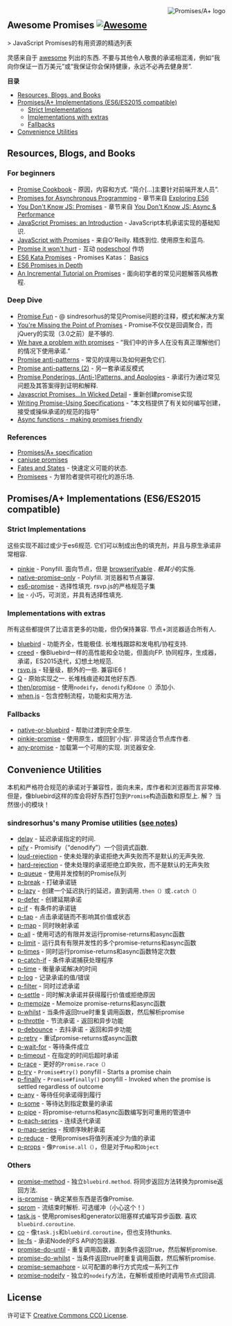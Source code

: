 <a href="https://promisesaplus.com/">
    <img src="https://promisesaplus.com/assets/logo-small.png" alt="Promises/A+ logo" align="right" />
</a>

## Awesome Promises [![Awesome](https://cdn.rawgit.com/sindresorhus/awesome/d7305f38d29fed78fa85652e3a63e154dd8e8829/media/badge.svg)](https://github.com/sindresorhus/awesome)

&gt; JavaScript Promises的有用资源的精选列表

灵感来自于 [awesome](https://github.com/sindresorhus/awesome)  列出的东西.  不要与其他令人敬畏的承诺相混淆，例如“我向你保证一百万美元”或“我保证你会保持健康，永远不必再去健身房”.

**目录**

- [Resources, Blogs, and Books](#resources-blogs-and-books)
- [Promises/A+ Implementations (ES6/ES2015 compatible)](#promisesa-implementations-es6es2015-compatible)
  - [Strict Implementations](#strict-implementations)
  - [Implementations with extras](#implementations-with-extras)
  - [Fallbacks](#fallbacks)
- [Convenience Utilities](#convenience-utilities)

## Resources, Blogs, and Books

### For beginners
* [Promise Cookbook](https://github.com/mattdesl/promise-cookbook)   - 原因，内容和方式.  “简介[...]主要针对前端开发人员”.
* [Promises for Asynchronous Programming](http://exploringjs.com/es6/ch_promises.html) - 章节来自 [Exploring ES6](http://exploringjs.com/)
* [You Don't Know JS: Promises](https://github.com/getify/You-Dont-Know-JS/blob/master/async%20&%20performance/ch3.md) - 章节来自 [You Don't Know JS: Async & Performance](https://github.com/getify/You-Dont-Know-JS/tree/master/async%20%26%20performance)
* [JavaScript Promises: an Introduction](https://developers.google.com/web/fundamentals/getting-started/primers/promises) -  JavaScript本机承诺实现的基础知识.
* [JavaScript with Promises](http://shop.oreilly.com/product/0636920032151.do)   - 来自O&#39;Reilly.  精炼到位.  使用原生和蓝鸟.
* [Promise it won't hurt](https://github.com/stevekane/promise-it-wont-hurt) - 互动 [nodeschool](https://nodeschool.io/) 作坊
* [ES6 Kata Promises](http://es6katas.org/) -  Promises Katas： [Basics](http://tddbin.com/#?kata=es6/language/promise/basics)
* [ES6 Promises in Depth](https://ponyfoo.com/articles/es6-promises-in-depth)
* [An Incremental Tutorial on Promises](http://www.sohamkamani.com/blog/2016/08/28/incremenal-tutorial-to-promises/) - 面向初学者的常见问题解答风格教程.

### Deep Dive
* [Promise Fun](https://github.com/sindresorhus/promise-fun) -  @ sindresorhus的常见Promise问题的注释，模式和解决方案
* [You're Missing the Point of Promises](https://blog.domenic.me/youre-missing-the-point-of-promises/) -  Promise不仅仅是回调聚合，而jQuery的实现（3.0之前）是不够的.
* [We have a problem with promises](https://pouchdb.com/2015/05/18/we-have-a-problem-with-promises.html) - “我们中的许多人在没有真正理解他们的情况下使用承诺.”
* [Promise anti-patterns](https://github.com/petkaantonov/bluebird/wiki/Promise-anti-patterns) - 常见的误用以及如何避免它们.
* [Promise anti-patterns (2)](http://taoofcode.net/promise-anti-patterns/) - 另一套承诺反模式
* [Promise Ponderings, (Anti-)Patterns, and Apologies](https://sdgluck.github.io/2015/08/24/promise-ponderings-patterns-apologies/) - 承诺行为通过常见问题及其答案得到证明和解释.
* [Javascript Promises...In Wicked Detail](http://www.mattgreer.org/articles/promises-in-wicked-detail/) - 重新创建promise实现
* [Writing Promise-Using Specifications](https://www.w3.org/2001/tag/doc/promises-guide) - “本文档提供了有关如何编写创建，接受或操纵承诺的规范的指导”
* [Async functions - making promises friendly](https://developers.google.com/web/fundamentals/getting-started/primers/async-functions)

### References
* [Promises/A+ specification](https://promisesaplus.com/)
* [caniuse promises](http://caniuse.com/#feat=promises)
* [Fates and States](https://github.com/domenic/promises-unwrapping/blob/master/docs/states-and-fates.md) - 快速定义可能的状态.
* [Promisees](https://bevacqua.github.io/promisees/) - 为冒险者提供可视化的游乐场.

## Promises/A+ Implementations (ES6/ES2015 compatible)

### Strict Implementations
 这些实现不超过或少于es6规范.  它们可以制成出色的填充剂，并且与原生承诺非常相容.

* [pinkie](https://github.com/floatdrop/pinkie)   -  Ponyfill.  面向节点，但是 [browserifyable](https://github.com/substack/node-browserify) .  *极其小*的实施.
* [native-promise-only](https://github.com/getify/native-promise-only)   -  Polyfill.  浏览器和节点兼容.
* [es6-promise](https://github.com/stefanpenner/es6-promise)   - 选择性填充.  rsvp.js的严格规范子集
* [lie](https://github.com/calvinmetcalf/lie) - 小巧，可浏览，并具有选择性填充.

### Implementations with extras
 所有这些都提供了比语言更多的功能，但仍保持兼容.  节点+浏览器适合所有人.

* [bluebird](https://github.com/petkaantonov/bluebird)   - 功能齐全，性能极佳.  长堆栈跟踪和发电机/协程支持.
* [creed](https://github.com/briancavalier/creed)   - 像Bluebird一样的高性能和全功能，但面向FP.  协同程序，生成器，承诺，ES2015迭代，幻想土地规范.
* [rsvp.js](https://github.com/tildeio/rsvp.js/)   - 轻量级，额外的一些.  兼容IE6！
* [Q](https://github.com/kriskowal/q)   - 原始实现之一.  长堆栈痕迹和其他好东西.
* [then/promise](https://github.com/then/promise) - 使用`nodeify`，`denodify`和`done（）`添加小.
* [when.js](https://github.com/cujojs/when) - 包含控制流程，功能和实用方法.


### Fallbacks
* [native-or-bluebird](https://www.npmjs.com/package/native-or-bluebird) - 帮助过渡到完全原生.
* [pinkie-promise](https://github.com/floatdrop/pinkie-promise)   - 使用原生，或回到&#39;小指&#39;.  非常适合节点库作者.
* [any-promise](https://github.com/kevinbeaty/any-promise)   - 加载第一个可用的实现.  浏览器安全.

## Convenience Utilities
 本机和严格符合规范的承诺对于兼容性，面向未来，库作者和浏览器而言非常棒.  但是，像bluebird这样的库会将好东西打包到`Promise`构造函数和原型上.  解？  当然很小的模块！

### sindresorhus's many Promise utilities ([see notes](https://github.com/sindresorhus/promise-fun))
* [delay](https://github.com/sindresorhus/delay) - 延迟承诺指定的时间.
* [pify](https://github.com/sindresorhus/pify) -  Promisify（“denodify”）一个回调式函数.
* [loud-rejection](https://github.com/sindresorhus/loud-rejection) - 使未处理的承诺拒绝大声失败而不是默认的无声失败.
* [hard-rejection](https://github.com/sindresorhus/hard-rejection) - 使未处理的承诺拒绝立即失败，而不是默认的无声失败
* [p-queue](https://github.com/sindresorhus/p-queue) - 使用并发控制的Promise队列
* [p-break](https://github.com/sindresorhus/p-break) - 打破承诺链
* [p-lazy](https://github.com/sindresorhus/p-lazy) - 创建一个延迟执行的延迟，直到调用`.then（）`或`.catch（）`
* [p-defer](https://github.com/sindresorhus/p-defer) - 创建延期承诺
* [p-if](https://github.com/sindresorhus/p-if) - 有条件的承诺链
* [p-tap](https://github.com/sindresorhus/p-tap) - 点击承诺链而不影响其价值或状态
* [p-map](https://github.com/sindresorhus/p-map) - 同时映射承诺
* [p-all](https://github.com/sindresorhus/p-all) - 使用可选的有限并发运行promise-returns和async函数
* [p-limit](https://github.com/sindresorhus/p-limit) - 运行具有有限并发性的多个promise-returns和async函数
* [p-times](https://github.com/sindresorhus/p-times) - 同时运行promise-returns和async函数特定次数
* [p-catch-if](https://github.com/sindresorhus/p-catch-if) - 条件承诺捕获处理程序
* [p-time](https://github.com/sindresorhus/p-time) - 衡量承诺解决的时间
* [p-log](https://github.com/sindresorhus/p-log) - 记录承诺的值/错误
* [p-filter](https://github.com/sindresorhus/p-filter) - 同时过滤承诺
* [p-settle](https://github.com/sindresorhus/p-settle) - 同时解决承诺并获得履行价值或拒绝原因
* [p-memoize](https://github.com/sindresorhus/p-memoize) -  Memoize promise-returns和async函数
* [p-whilst](https://github.com/sindresorhus/p-whilst) - 当条件返回true时重复调用函数，然后解析promise
* [p-throttle](https://github.com/sindresorhus/p-throttle) - 节流承诺 - 返回和异步功能
* [p-debounce](https://github.com/sindresorhus/p-debounce) - 去抖承诺 - 返回和异步功能
* [p-retry](https://github.com/sindresorhus/p-retry) - 重试promise-returns或async函数
* [p-wait-for](https://github.com/sindresorhus/p-wait-for) - 等待条件成立
* [p-timeout](https://github.com/sindresorhus/p-timeout) - 在指定的时间后超时承诺
* [p-race](https://github.com/sindresorhus/p-race) - 更好的`Promise.race（）`
* [p-try](https://github.com/sindresorhus/p-try) - `Promise#try()` ponyfill - Starts a promise chain
* [p-finally](https://github.com/sindresorhus/p-finally) - `Promise#finally()` ponyfill - Invoked when the promise is settled regardless of outcome
* [p-any](https://github.com/sindresorhus/p-any) - 等待任何承诺得到履行
* [p-some](https://github.com/sindresorhus/p-some) - 等待达到指定数量的承诺
* [p-pipe](https://github.com/sindresorhus/p-pipe) - 将promise-returns和async函数编写到可重用的管道中
* [p-each-series](https://github.com/sindresorhus/p-each-series) - 连续迭代承诺
* [p-map-series](https://github.com/sindresorhus/p-map-series) - 按顺序映射承诺
* [p-reduce](https://github.com/sindresorhus/p-reduce) - 使用promises将值列表减少为值的承诺
* [p-props](https://github.com/sindresorhus/p-props) - 像`Promise.all（）`，但是对于`Map`和`Object`

### Others
* [promise-method](https://github.com/wbinnssmith/promise-method)   - 独立`bluebird.method`.  将同步返回方法转换为promise返回方法.
* [is-promise](https://github.com/then/is-promise) - 确定某些东西是否像Promise.
* [sprom](https://github.com/then/sprom)   - 流结束时解析.  可选缓冲（小心这个！）
* [task.js](https://github.com/mozilla/task.js)   - 使用promises和generator以阻塞样式编写异步函数.  喜欢`bluebird.coroutine`.
* [co](https://github.com/tj/co) - 像`task.js`和`bluebird.coroutine`，但也支持thunks.
* [lie-fs](https://www.npmjs.com/package/lie-fs) - 承诺Node的FS API的包装器.
* [promise-do-until](https://github.com/busterc/promise-do-until) - 重复调用函数，直到条件返回true，然后解析promise.
* [promise-do-whilst](https://github.com/busterc/promise-do-whilst) - 当条件返回true时重复调用函数，然后解析promise.
* [promise-semaphore](https://github.com/samccone/promise-semaphore) - 以可配置的串行方式完成一系列工作
* [promise-nodeify](https://github.com/kevinoid/promise-nodeify) - 独立的`nodeify`方法，在解析或拒绝时调用节点式回调.

## License
许可证下 [Creative Commons CC0 License](https://creativecommons.org/publicdomain/zero/1.0/).
